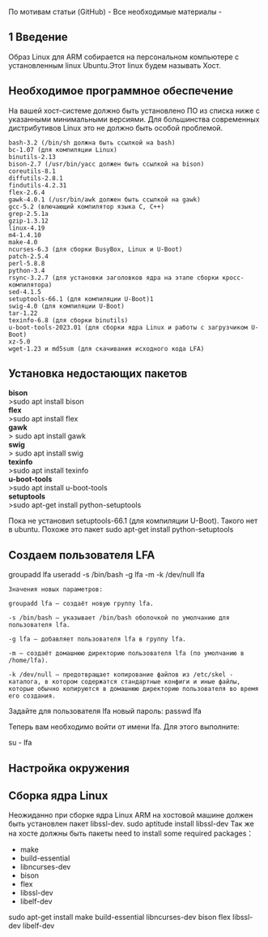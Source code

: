 
По мотивам статьи (GitHub) - [](https://linux-for-arm.github.io/)
Все необходимые материалы - [](https://github.com/Linux-for-ARM)

## 1 Введение

Образ Linux для ARM собирается на персональном компьютере с установленным linux Ubuntu.Этот linux будем называть Хост.

## Необходимое программное обеспечение


На вашей хост-системе должно быть установлено ПО из списка ниже с указанными минимальными версиями. Для большинства современных дистрибутивов Linux это не должно быть особой проблемой.
    
    bash-3.2 (/bin/sh должна быть ссылкой на bash)
    bc-1.07 (для компиляции Linux)
    binutils-2.13
    bison-2.7 (/usr/bin/yacc должен быть ссылкой на bison)
    coreutils-8.1
    diffutils-2.8.1
    findutils-4.2.31
    flex-2.6.4
    gawk-4.0.1 (/usr/bin/awk должен быть ссылкой на gawk)
    gcc-5.2 (влючающий компилятор языка С, C++)
    grep-2.5.1a
    gzip-1.3.12
    linux-4.19
    m4-1.4.10
    make-4.0
    ncurses-6.3 (для сборки BusyBox, Linux и U-Boot)
    patch-2.5.4
    perl-5.8.8
    python-3.4
    rsync-3.2.7 (для установки заголовков ядра на этапе сборки кросс-компилятора)
    sed-4.1.5
    setuptools-66.1 (для компиляции U-Boot)1
    swig-4.0 (для компиляции U-Boot)
    tar-1.22
    texinfo-6.8 (для сборки binutils)
    u-boot-tools-2023.01 (для сборки ядра Linux и работы с загрузчиком U-Boot)
    xz-5.0
    wget-1.23 и md5sum (для скачивания исходного кода LFA)



## Установка недостающих пакетов

**bison**<br>
    >sudo apt install bison<br>
**flex**<br>
    >sudo apt install flex<br>
**gawk**<br>
    > sudo apt install gawk<br>
**swig**<br>
    > sudo apt install swig<br>
**texinfo**<br>
    >sudo apt install texinfo<br>
**u-boot-tools**<br>
    >sudo apt install u-boot-tools<br>
**setuptools**<br>
    >sudo apt-get install python-setuptools<br>

Пока не установил setuptools-66.1 (для компиляции U-Boot). Такого нет в ubuntu.
Похоже это пакет sudo apt-get install python-setuptools

## Создаем пользователя LFA

groupadd lfa
useradd -s /bin/bash -g lfa -m -k /dev/null lfa

    Значения новых параметров:

    groupadd lfa — создаёт новую группу lfa.

    -s /bin/bash — указывает /bin/bash оболочкой по умолчанию для пользователя lfa.

    -g lfa — добавляет пользователя lfa в группу lfa.

    -m — создаёт домашнюю директорию пользователя lfa (по умолчанию в /home/lfa).

    -k /dev/null — предотвращает копирование файлов из /etc/skel - каталога, в котором содержатся стандартные конфиги и иные файлы, которые обычно копируются в домашнюю директорию пользователя во время его создания.

  


Задайте для пользователя lfa новый пароль:
passwd lfa  

Теперь вам необходимо войти от имени lfa. Для этого выполните:

su - lfa

## Настройка окружения

##

## 

## Сборка ядра Linux

Неожиданно при сборке ядра Linux ARM на хостовой машине должен быть установлен пакет libssl-dev.
sudo aptitude install libssl-dev
Так же на хосте должны быть пакеты
need to install some required packages：
- make
- build-essential
- libncurses-dev 
- bison 
- flex 
- libssl-dev 
- libelf-dev

sudo apt-get install make build-essential libncurses-dev bison flex libssl-dev libelf-dev


